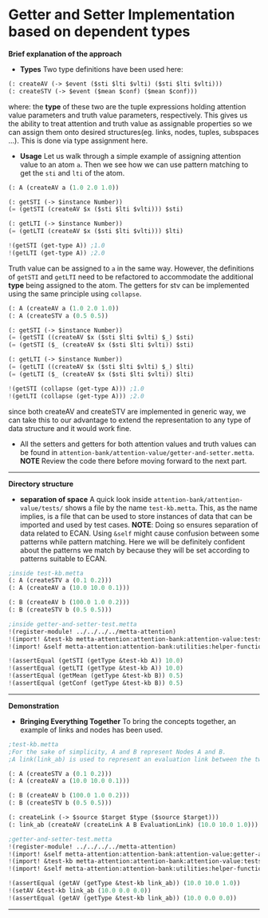 # Getter and Setter Implementation based on dependent types
**Brief explanation of the approach**
- **Types**
Two type definitions have been used here:
```scheme
(: createAV (-> $event ($sti $lti $vlti) ($sti $lti $vlti)))
(: createSTV (-> $event ($mean $conf) ($mean $conf)))
```
where:  the **type** of these two are the tuple expressions holding attention value parameters and truth value parameters, respectively. 
This gives us the ability to treat attention and truth value as assignable properties so we can assign them onto desired structures(eg. links, nodes, tuples, subspaces ...). This is done via type assignment here. 
- **Usage**
Let us walk through a simple example of assigning attention value to an atom `a`. Then we see how we can use pattern matching to get the `sti` and `lti` of the atom.
```scheme
(: A (createAV a (1.0 2.0 1.0))

(: getSTI (-> $instance Number))
(= (getSTI (createAV $x ($sti $lti $vlti))) $sti)

(: getLTI (-> $instance Number))
(= (getLTI (createAV $x ($sti $lti $vlti))) $lti)

!(getSTI (get-type A)) ;1.0
!(getLTI (get-type A)) ;2.0
```
Truth value can be assigned to `a` in the same way. However, the definitions of `getSTI` and `getLTI` need to be refactored to accommodate the additional **type** being assigned to the atom. The getters for stv can be implemented using the same principle using `collapse`.
```scheme
(: A (createAV a (1.0 2.0 1.0))
(: A (createSTV a (0.5 0.5))

(: getSTI (-> $instance Number))
(= (getSTI ((createAV $x ($sti $lti $vlti) $_) $sti)
(= (getSTI ($_ (createAV $x ($sti $lti $vlti)) $sti)

(: getLTI (-> $instance Number))
(= (getLTI ((createAV $x ($sti $lti $vlti) $_) $lti)
(= (getLTI ($_ (createAV $x ($sti $lti $vlti)) $lti)

!(getSTI (collapse (get-type A))) ;1.0
!(getLTI (collapse (get-type A))) ;2.0
```
since both createAV and createSTV are implemented in generic way, we can take this to our advantage to extend the representation to any type of data structure and it would work fine. 
- All the setters and getters for both attention values and truth values can be found in `attention-bank/attention-value/getter-and-setter.metta`. 
**NOTE** Review the code there before moving forward to the next part.

----
**Directory structure**
- **separation of space**
A quick look inside `attention-bank/attention-value/tests/` shows a file by the name `test-kb.metta`. This, as the name implies, is a file that can be used to store instances of data that can be imported and used by test cases. 
**NOTE**: Doing so ensures separation of data related to ECAN. Using `&self` might cause confusion between some patterns while pattern matching. Here we will be definitely confident about the patterns we match by because they will be set according to patterns suitable to ECAN.
```scheme
;inside test-kb.metta
(: A (createSTV a (0.1 0.2)))
(: A (createAV a (10.0 10.0 0.1)))

(: B (createAV b (100.0 1.0 0.2)))
(: B (createSTV b (0.5 0.5)))
```

```scheme
;inside getter-and-setter-test.metta
!(register-module! ../../../../metta-attention)
!(import! &test-kb metta-attention:attention-bank:attention-value:tests:test-kb)
!(import! &self metta-attention:attention-bank:utilities:helper-functions) ;used to import getType.

!(assertEqual (getSTI (getType &test-kb A)) 10.0)
!(assertEqual (getLTI (getType &test-kb A)) 10.0)
!(assertEqual (getMean (getType &test-kb B)) 0.5)
!(assertEqual (getConf (getType &test-kb B)) 0.5)
```
----
**Demonstration**
- **Bringing Everything Together**
To bring the concepts together, an example of links and nodes has been used.
```scheme
;test-kb.metta
;For the sake of simplicity, A and B represent Nodes A and B.
;A link(link_ab) is used to represent an evaluation link between the two.

(: A (createSTV a (0.1 0.2)))
(: A (createAV a (10.0 10.0 0.1)))

(: B (createAV b (100.0 1.0 0.2)))
(: B (createSTV b (0.5 0.5)))

(: createLink (-> $source $target $type ($source $target)))
(: link_ab (createAV (createLink A B EvaluationLink) (10.0 10.0 1.0)))
```
```scheme
;getter-and-setter-test.metta
!(register-module! ../../../../metta-attention)
!(import! &self metta-attention:attention-bank:attention-value:getter-and-setter)
!(import! &test-kb metta-attention:attention-bank:attention-value:tests:test-kb)
!(import! &self metta-attention:attention-bank:utilities:helper-functions)

!(assertEqual (getAV (getType &test-kb link_ab)) (10.0 10.0 1.0))
!(setAV &test-kb link_ab (10.0 0.0 0.0))
!(assertEqual (getAV (getType &test-kb link_ab)) (10.0 0.0 0.0))
```
----
